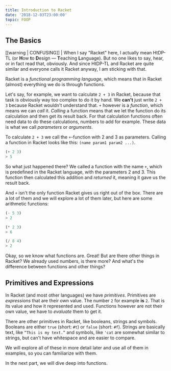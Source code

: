 ```yaml
---
title: Introduction to Racket
date: '2018-12-03T23:00:00'
topic: FOOP
---
```


## The Basics

[[warning | CONFUSING]]
| When I say "Racket" here, I actually mean HtDP-TL (or **H**ow **t**o **D**esign — **T**eaching **L**anguage). But no one likes to say, hear, or in fact read that, obviously. And since HtDP-TL and Racket are quite similar and everyone calls it Racket anyway, I am sticking with that.

Racket is a _functional programming language_, which means that in Racket (almost) everything we do is through functions.

Let's say, for example, we want to calculate `2 + 3` in Racket, because that task is obviously way too complex to do it by hand. We **can't** just write `2 + 3` because Racket wouldn't understand that. `+` however is a _function_, which means we can _call_ it. _Calling_ a function means that we let the function do its calculation and then get its result back. For that calculation functions often need data to do these calculations, numbers to add for example. These data is what we call _parameters_ or _arguments_.

To calculate `2 + 3` we call the `+`-function with 2 and 3 as parameters. Calling a function in Racket looks like this: `(name param1 param2 ...)`.

```scheme
(+ 2 3)
> 5
```

So what just happened there? We called a function with the name `+`, which is predefined in the Racket language, with the parameters 2 and 3. This function then calculated this addition and _returned_ it, meaning it gave us the result back.

And `+` isn't the only function Racket gives us right out of the box. There are a lot of them and we will explore a lot of them later, but here are some arithmetic functions:

```scheme
(- 5 3)
> 2

(* 2 3)
> 6

(/ 8 4)
> 2
```

Okay, so we know what functions are. Great! But are there other things in Racket? We already used numbers, is there more? And what's the difference between functions and other things?

## Primitives and Expressions

In Racket (and most other languages) we have _primitives_. Primitives are _expressions_ that are their own value. The number `2` for example **is** `2`. That is its value and how it represented and used. Functions however are not their own value, we have to _evaluate_ them to get it.

There are other primitives in Racket, like booleans, strings and symbols. Booleans are either `true` (short: `#t`) or `false` (short: `#f`). Strings are basically text, like `“This is my text.”` and symbols, like `'cat` are somewhat similar to strings, but can't have whitespace and are easier to compare.

We will explore all of these in more detail later and use all of them in examples, so you can familiarize with them.

In the next part, we will dive deep into functions.
